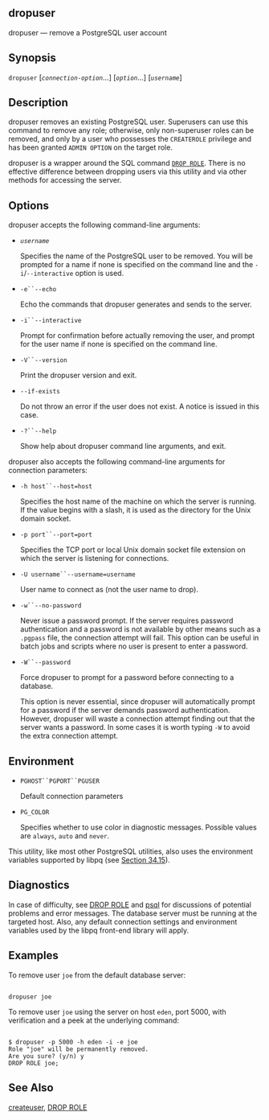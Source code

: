 ## dropuser

dropuser — remove a PostgreSQL user account

## Synopsis

`dropuser` \[*`connection-option`*...] \[*`option`*...] \[*`username`*]

## Description

dropuser removes an existing PostgreSQL user. Superusers can use this command to remove any role; otherwise, only non-superuser roles can be removed, and only by a user who possesses the `CREATEROLE` privilege and has been granted `ADMIN OPTION` on the target role.

dropuser is a wrapper around the SQL command [`DROP ROLE`](sql-droprole "DROP ROLE"). There is no effective difference between dropping users via this utility and via other methods for accessing the server.

## Options

dropuser accepts the following command-line arguments:

* *`username`*

    Specifies the name of the PostgreSQL user to be removed. You will be prompted for a name if none is specified on the command line and the `-i`/`--interactive` option is used.

* `-e``--echo`

    Echo the commands that dropuser generates and sends to the server.

* `-i``--interactive`

    Prompt for confirmation before actually removing the user, and prompt for the user name if none is specified on the command line.

* `-V``--version`

    Print the dropuser version and exit.

* `--if-exists`

    Do not throw an error if the user does not exist. A notice is issued in this case.

* `-?``--help`

    Show help about dropuser command line arguments, and exit.

dropuser also accepts the following command-line arguments for connection parameters:

* `-h host``--host=host`

    Specifies the host name of the machine on which the server is running. If the value begins with a slash, it is used as the directory for the Unix domain socket.

* `-p port``--port=port`

    Specifies the TCP port or local Unix domain socket file extension on which the server is listening for connections.

* `-U username``--username=username`

    User name to connect as (not the user name to drop).

* `-w``--no-password`

    Never issue a password prompt. If the server requires password authentication and a password is not available by other means such as a `.pgpass` file, the connection attempt will fail. This option can be useful in batch jobs and scripts where no user is present to enter a password.

* `-W``--password`

    Force dropuser to prompt for a password before connecting to a database.

    This option is never essential, since dropuser will automatically prompt for a password if the server demands password authentication. However, dropuser will waste a connection attempt finding out that the server wants a password. In some cases it is worth typing `-W` to avoid the extra connection attempt.

## Environment

* `PGHOST``PGPORT``PGUSER`

    Default connection parameters

* `PG_COLOR`

    Specifies whether to use color in diagnostic messages. Possible values are `always`, `auto` and `never`.

This utility, like most other PostgreSQL utilities, also uses the environment variables supported by libpq (see [Section 34.15](libpq-envars "34.15. Environment Variables")).

## Diagnostics

In case of difficulty, see [DROP ROLE](sql-droprole "DROP ROLE") and [psql](app-psql "psql") for discussions of potential problems and error messages. The database server must be running at the targeted host. Also, any default connection settings and environment variables used by the libpq front-end library will apply.

## Examples

To remove user `joe` from the default database server:

```

dropuser joe
```

To remove user `joe` using the server on host `eden`, port 5000, with verification and a peek at the underlying command:

```

$ dropuser -p 5000 -h eden -i -e joe
Role "joe" will be permanently removed.
Are you sure? (y/n) y
DROP ROLE joe;
```

## See Also

[createuser](app-createuser "createuser"), [DROP ROLE](sql-droprole "DROP ROLE")